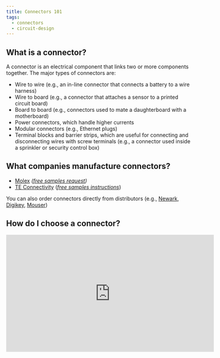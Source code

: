 ```yaml
---
title: Connectors 101
tags:
  - connectors
  - circuit-design
---
```


## What is a connector?

A connector is an electrical component that links two or more components together. The major types of connectors are:

-   Wire to wire (e.g., an in-line connector that connects a battery to a wire harness)
-   Wire to board (e.g., a connector that attaches a sensor to a printed circuit board)
-   Board to board (e.g., connectors used to mate a daughterboard with a motherboard)
-   Power connectors, which handle higher currents
-   Modular connectors (e.g., Ethernet plugs)
-   Terminal blocks and barrier strips, which are useful for connecting and disconnecting wires with screw terminals (e.g., a connector used inside a sprinkler or security control box)

## What companies manufacture connectors?

-   [Molex](http://www.molex.com/) *([free samples request](http://www.molex.com/molex/smp/amesamplereq))*
-   [TE Connectivity](http://www.te.com/) (*[free samples instructions](http://www.firstinspires.org/sites/default/files/uploads/resource_library/frc/game-and-season-info/kit-of-parts/2016/sample-center-quick-reference-guide-first.pdf)*)

You can also order connectors directly from distributors (e.g., [Newark](http://www.newark.com/), [Digikey](http://www.digikey.com/), [Mouser](http://www.mouser.com/))

## How do I choose a connector?

<iframe width="560" height="315" src="https://www.youtube.com/embed/ZRlhBDCs5DE" title="YouTube video player" frameborder="0" allow="accelerometer; autoplay; clipboard-write; encrypted-media; gyroscope; picture-in-picture" allowfullscreen></iframe>